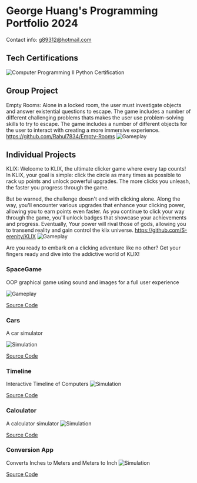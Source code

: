 # George Huang's Programming Portfolio 2024
Contact info: g89312@hotmail.com
## Tech Certifications
![Computer Programming II Python Certification](images/State_Cert_Python2.png)
## Group Project
Empty Rooms:
Alone in a locked room, the user must investigate objects and answer existential questions to escape. The game includes a number of different challenging problems thats makes the user use problem-solving skills to try to escape. The game includes a number of different objects for the user to interact with creating a more immersive experience.
https://github.com/Rahul7834/Empty-Rooms
![Gameplay](images/Empty_Rooms_Demo.png)
## Individual Projects
KLIX: Welcome to KLIX, the ultimate clicker game where every tap counts! In KLIX, your goal is simple: click the circle as many times as possible to rack up points and unlock powerful upgrades. The more clicks you unleash, the faster you progress through the game.

But be warned, the challenge doesn't end with clicking alone. Along the way, you'll encounter various upgrades that enhance your clicking power, allowing you to earn points even faster. As you continue to click your way through the game, you'll unlock badges that showcase your achievements and progress. Eventually, Your power will rival those of gods, allowing you to transend reality and gain control the klix universe. https://github.com/S-erenity/KLIX
![Gameplay](KLIX.png)

Are you ready to embark on a clicking adventure like no other? Get your fingers ready and dive into the addictive world of KLIX!
### SpaceGame
OOP graphical game using sound and images for a full user experience

![Gameplay](images/Space_Game_Image.png)

[Source Code](https://github.com/S-erenity/programmingportfolio/blob/main/src/SpaceGame.zip)

### Cars
A car simulator

![Simulation](images/Cars.png)

[Source Code](https://github.com/S-erenity/programmingportfolio/blob/main/src/DriveCars.zip)

### Timeline
Interactive Timeline of Computers
![Simulation](images/Timeling.png)

[Source Code](https://github.com/S-erenity/programmingportfolio/blob/main/src/Timelinedone.zip)

### Calculator
A calculator simulator
![Simulation](images/Calculator.png)

[Source Code](https://github.com/S-erenity/programmingportfolio/blob/main/src/Calculator.zip)

### Conversion App
Converts Inches to Meters and Meters to Inch
![Simulation](images/Conversion_App.png)

[Source Code](https://github.com/S-erenity/programmingportfolio/blob/main/src/ConversionApp2.zip)






